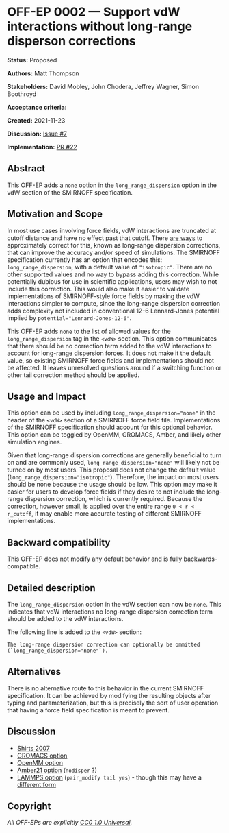 # OFF-EP 0002 — Support vdW interactions without long-range disperson corrections

**Status:** Proposed

**Authors:** Matt Thompson

**Stakeholders:** David Mobley, John Chodera, Jeffrey Wagner, Simon Boothroyd

**Acceptance criteria:** <Unanimity>

**Created:** 2021-11-23

**Discussion:** [Issue #7](https://github.com/openforcefield/standards/issues/7)

**Implementation:** [PR #22](https://github.com/openforcefield/standards/pull/22)

## Abstract

This OFF-EP adds a `none` option in the `long_range_dispersion` option in the vdW section of the
SMIRNOFF specification.

## Motivation and Scope

In most use cases involving force fields, vdW interactions are truncated at cutoff distance and have
no effect past that cutoff. There [are ways](https://pubs.acs.org/doi/10.1021/jp980939v) to
approximately correct for this, known as long-range dispersion corrections, that can improve the
accuracy and/or speed of simulations. The SMIRNOFF specification currently has an option that
encodes this: `long_range_dispersion`, with a default value of `"isotropic"`. There are no other
supported values and no way to bypass adding this correction. While potentially dubious for use in
scientific applications, users may wish to not include this correction. This would also make it
easier to validate implementations of SMIRNOFF-style force fields by making the vdW interactions
simpler to compute, since the long-range dispersion correction adds complexity not included in
conventional 12-6 Lennard-Jones potential implied by `potential="Lennard-Jones-12-6"`.

This OFF-EP adds `none` to the list of allowed values for the `long_range_dispersion` tag in the
`<vdW>` section. This option communicates that there should be no correction term added to the vdW interactions
to account for long-range dispersion forces. It does not make it the default value, so existing
SMIRNOFF force fields and implementations should not be affected. It leaves unresolved questions
around if a switching function or other tail correction method should be applied.

## Usage and Impact

This option can be used by including `long_range_dispersion="none"` in the header of the `<vdW>`
section of a SMIRNOFF force field file. Implementations of the SMIRNOFF specification should account
for this optional behavior. This option can be toggled by OpenMM, GROMACS, Amber, and likely other
simulation engines.

Given that long-range dispersion corrections are generally beneficial to turn on and are commonly
used, `long_range_dispersion="none"` will likely not be turned on by most users. This proposal does
not change the default value (`long_range_dispersion="isotropic"`). Therefore, the impact on most
users should be none because the usage should be low. This option may make it easier for users to
develop force fields if they desire to not include the long-range dispersion correction, which is
currently required. Because the correction, however small, is applied over the entire range `0 < r <
r_cutoff`, it may enable more accurate testing of different SMIRNOFF implementations.

## Backward compatibility

This OFF-EP does not modify any default behavior and is fully backwards-compatible.

## Detailed description

The `long_range_dispersion` option in the vdW section can now be `none`. This indicates that vdW
interactions no long-range dispersion correction term should be added to the vdW interactions.

The following line is added to the `<vdW>` section:

```
The long-range dispersion correction can optionally be ommitted (`long_range_dispersion="none"`).
```

## Alternatives

There is no alternative route to this behavior in the current SMIRNOFF specification. It can be
achieved by modifying the resulting objects after typing and parameterization, but this is precisely
the sort of user operation that having a force field specification is meant to prevent.

## Discussion

- [Shirts 2007](https://pubs.acs.org/doi/10.1021/jp0735987)
- [GROMACS option](https://manual.gromacs.org/documentation/current/user-guide/mdp-options.html#mdp-DispCorr)
- [OpenMM option](http://docs.openmm.org/latest/userguide/theory/02_standard_forces.html#lennard-jones-interaction)
- [Amber21 option](https://ambermd.org/doc12/Amber21.pdf) (`nodisper` ?)
- [LAMMPS option](https://docs.lammps.org/pair_modify.html) (`pair_modify tail yes`) - though this
  may have a [different form](https://pubs.acs.org/doi/10.1021/jp980939v)

## Copyright

*All OFF-EPs are explicitly [CC0 1.0 Universal](https://creativecommons.org/publicdomain/zero/1.0/).*
